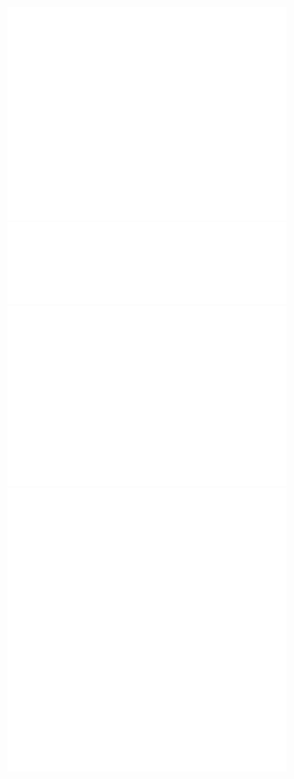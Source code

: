 ![Metrics](/github-metrics.svg)
![Metrics](/metrics.plugin.languages.indepth.svg)
![Metrics](/metrics.plugin.isocalendar.fullyear.svg)
![Metrics](/metrics.plugin.steam.full.svg)
